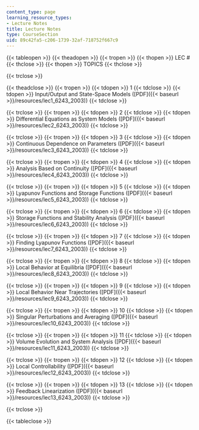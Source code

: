 ```yaml
---
content_type: page
learning_resource_types:
- Lecture Notes
title: Lecture Notes
type: CourseSection
uid: 89c42fa5-c206-1739-32af-718752f667c9
---
```


{{< tableopen >}}
{{< theadopen >}}
{{< tropen >}}
{{< thopen >}}
LEC #
{{< thclose >}}
{{< thopen >}}
TOPICS
{{< thclose >}}

{{< trclose >}}

{{< theadclose >}}
{{< tropen >}}
{{< tdopen >}}
1
{{< tdclose >}}
{{< tdopen >}}
Input/Output and State-Space Models ([PDF]({{< baseurl >}}/resources/lec1_6243_2003))
{{< tdclose >}}

{{< trclose >}}
{{< tropen >}}
{{< tdopen >}}
2
{{< tdclose >}}
{{< tdopen >}}
Differential Equations as System Models ([PDF]({{< baseurl >}}/resources/lec2_6243_2003))
{{< tdclose >}}

{{< trclose >}}
{{< tropen >}}
{{< tdopen >}}
3
{{< tdclose >}}
{{< tdopen >}}
Continuous Dependence on Parameters ([PDF]({{< baseurl >}}/resources/lec3_6243_2003))
{{< tdclose >}}

{{< trclose >}}
{{< tropen >}}
{{< tdopen >}}
4
{{< tdclose >}}
{{< tdopen >}}
Analysis Based on Continuity ([PDF]({{< baseurl >}}/resources/lec4_6243_2003))
{{< tdclose >}}

{{< trclose >}}
{{< tropen >}}
{{< tdopen >}}
5
{{< tdclose >}}
{{< tdopen >}}
Lyapunov Functions and Storage Functions ([PDF]({{< baseurl >}}/resources/lec5_6243_2003))
{{< tdclose >}}

{{< trclose >}}
{{< tropen >}}
{{< tdopen >}}
6
{{< tdclose >}}
{{< tdopen >}}
Storage Functions and Stability Analysis ([PDF]({{< baseurl >}}/resources/lec6_6243_2003))
{{< tdclose >}}

{{< trclose >}}
{{< tropen >}}
{{< tdopen >}}
7
{{< tdclose >}}
{{< tdopen >}}
Finding Lyapunov Functions ([PDF]({{< baseurl >}}/resources/lec7_6243_2003))
{{< tdclose >}}

{{< trclose >}}
{{< tropen >}}
{{< tdopen >}}
8
{{< tdclose >}}
{{< tdopen >}}
Local Behavior at Equilibria ([PDF]({{< baseurl >}}/resources/lec8_6243_2003))
{{< tdclose >}}

{{< trclose >}}
{{< tropen >}}
{{< tdopen >}}
9
{{< tdclose >}}
{{< tdopen >}}
Local Behavior Near Trajectories ([PDF]({{< baseurl >}}/resources/lec9_6243_2003))
{{< tdclose >}}

{{< trclose >}}
{{< tropen >}}
{{< tdopen >}}
10
{{< tdclose >}}
{{< tdopen >}}
Singular Perturbations and Averaging ([PDF]({{< baseurl >}}/resources/lec10_6243_2003))
{{< tdclose >}}

{{< trclose >}}
{{< tropen >}}
{{< tdopen >}}
11
{{< tdclose >}}
{{< tdopen >}}
Volume Evolution and System Analysis ([PDF]({{< baseurl >}}/resources/lec11_6243_2003))
{{< tdclose >}}

{{< trclose >}}
{{< tropen >}}
{{< tdopen >}}
12
{{< tdclose >}}
{{< tdopen >}}
Local Controllability ([PDF]({{< baseurl >}}/resources/lec12_6243_2003))
{{< tdclose >}}

{{< trclose >}}
{{< tropen >}}
{{< tdopen >}}
13
{{< tdclose >}}
{{< tdopen >}}
Feedback Linearization ([PDF]({{< baseurl >}}/resources/lec13_6243_2003))
{{< tdclose >}}

{{< trclose >}}

{{< tableclose >}}